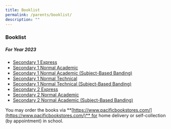 ```yaml
---
title: Booklist
permalink: /parents/booklist/
description: ""
---
```

### **Booklist**
##### **For Year 2023**
* [Secondary 1 Express](/files/2023%20Booklist/S1%20(EXP).pdf)
* [Secondary 1 Normal Academic](/files/2023%20Booklist/S1%20(NA).pdf)
* [Secondary 1 Normal Academic (Subject-Based Banding)](/files/2023%20Booklist/S1%20(NA-SBB).pdf)
* [Secondary 1 Normal Technical](/files/2023%20Booklist/S1%20(NT).pdf)
* [Secondary 1 Normal Technical (Subject-Based Banding)](/files/2023%20Booklist/S1%20(NT-SBB).pdf)
* [Secondary 2 Express](/files/2023%20Booklist/S2%20(EXP).pdf)
* [Secondary 2 Normal Academic](/files/2023%20Booklist/S2%20(NA).pdf)
* [Secondary 2 Normal Academic (Subject-Based Banding)](/files/2023%20Booklist/S2%20(NA-SBB).pdf)

You may order the books via **[https://www.pacificbookstores.com/](https://www.pacificbookstores.com/)** for home delivery or self-collection (by appointment) in school.